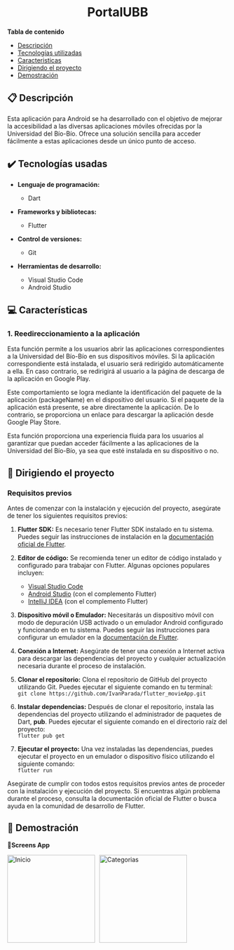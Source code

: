 <h1 align="center"> PortalUBB  </h1>


**Tabla de contenido**   
* [Descripción](#descripcion)
* [Tecnologías utilizadas](#tec-util)
* [Caracteristicas](#caract)
* [Dirigiendo el proyecto](#instrucciones)
* [Demostración](#img)
## 📋 Descripción<a name="descripcion"></a>
Esta aplicación para Android se ha desarrollado con el objetivo de mejorar la accesibilidad a las diversas aplicaciones móviles ofrecidas por la Universidad del Bío-Bío. Ofrece una solución sencilla para acceder fácilmente a estas aplicaciones desde un único punto de acceso.

## ✔️ Tecnologías usadas<a name="tec-util"></a>

* <b>Lenguaje de programación:</b>
  * Dart

* <b>Frameworks y bibliotecas:</b>
  * Flutter
    
* <b>Control de versiones:</b>
  * Git
    
* <b>Herramientas de desarrollo:</b>
  * Visual Studio Code
  * Android Studio
    

## 💻 Características<a name="caract"></a>

### 1. Reedireccionamiento a la aplicación
Esta función permite a los usuarios abrir las aplicaciones correspondientes a la Universidad del Bío-Bío en sus dispositivos móviles. Si la aplicación correspondiente está instalada, el usuario será redirigido automáticamente a ella. En caso contrario, se redirigirá al usuario a la página de descarga de la aplicación en Google Play.

Este comportamiento se logra mediante la identificación del paquete de la aplicación (packageName) en el dispositivo del usuario. Si el paquete de la aplicación está presente, se abre directamente la aplicación. De lo contrario, se proporciona un enlace para descargar la aplicación desde Google Play Store.

Esta función proporciona una experiencia fluida para los usuarios al garantizar que puedan acceder fácilmente a las aplicaciones de la Universidad del Bío-Bío, ya sea que esté instalada en su dispositivo o no.


## 🚦 Dirigiendo el proyecto<a name="instrucciones"></a>

### Requisitos previos

Antes de comenzar con la instalación y ejecución del proyecto, asegúrate de tener los siguientes requisitos previos:

1. **Flutter SDK:** Es necesario tener Flutter SDK instalado en tu sistema. Puedes seguir las instrucciones de instalación en la [documentación oficial de Flutter](https://flutter.dev/docs/get-started/install).

2. **Editor de código:** Se recomienda tener un editor de código instalado y configurado para trabajar con Flutter. Algunas opciones populares incluyen:
   - [Visual Studio Code](https://code.visualstudio.com/)
   - [Android Studio](https://developer.android.com/studio) (con el complemento Flutter)
   - [IntelliJ IDEA](https://www.jetbrains.com/idea/) (con el complemento Flutter)

3. **Dispositivo móvil o Emulador:** Necesitarás un dispositivo móvil con modo de depuración USB activado o un emulador Android configurado y funcionando en tu sistema. Puedes seguir las instrucciones para configurar un emulador en la [documentación de Flutter](https://flutter.dev/docs/get-started/install/windows#set-up-the-android-emulator).

4. **Conexión a Internet:** Asegúrate de tener una conexión a Internet activa para descargar las dependencias del proyecto y cualquier actualización necesaria durante el proceso de instalación.

5. **Clonar el repositorio:** Clona el repositorio de GitHub del proyecto utilizando Git. Puedes ejecutar el siguiente comando en tu terminal:
<br>`git clone https://github.com/IvanParada/flutter_movieApp.git`

6. **Instalar dependencias:** Después de clonar el repositorio, instala las dependencias del proyecto utilizando el administrador de paquetes de Dart, <b>pub</b>. Puedes ejecutar el siguiente comando en el directorio raíz del proyecto:
<br>`flutter pub get`

7. **Ejecutar el proyecto:** Una vez instaladas las dependencias, puedes ejecutar el proyecto en un emulador o dispositivo físico utilizando el siguiente comando:
<br>`flutter run`


Asegúrate de cumplir con todos estos requisitos previos antes de proceder con la instalación y ejecución del proyecto. Si encuentras algún problema durante el proceso, consulta la documentación oficial de Flutter o busca ayuda en la comunidad de desarrollo de Flutter.


## 📱 Demostración<a name="img"></a>

📱<b>Screens App</b>
<div style="display:flex;">
    <img src="https://github.com/IvanParada/portalubb/assets/118088453/1423c3c1-c662-4718-a280-21053076abb5" alt="Inicio" style="width:200px; margin-right:10px;">
    <img src="https://github.com/IvanParada/portalubb/assets/118088453/2738259f-1f9e-4d58-ae91-20ba17dc46e0" alt="Categorias" style="width:200px; margin-right:10px;">
</div>


